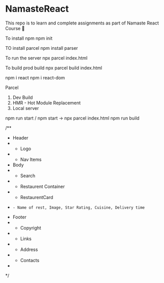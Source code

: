 # NamasteReact

This repo is to learn and complete assignments as part of Namaste React Course 🚀

To install npm
npm init

TO install parcel
npm install parser

To run the server
npx parcel index.html

To build prod build
npx parcel build index.html

npm i react
npm i react-dom

Parcel

1. Dev Build
2. HMR - Hot Module Replacement
3. Local server

npm run start / npm start -> npx parcel index.html
npm run build


/**
 * Header
 * - Logo
 * - Nav Items
 * Body
 * - Search
 * - Restaurent Container
 *   - RestaurentCard
 *     - Name of rest, Image, Star Rating, Cuisine, Delivery time
 * Footer
 * - Copyright
 * - Links
 * - Address
 * - Contacts
 *  
 */
